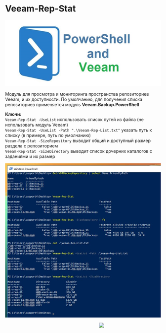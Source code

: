 # Veeam-Rep-Stat

![Image alt](https://github.com/Lifailon/Veeam-Job-Stat/blob/rsa/Screen/Logo.jpg)

Модуль для просмотра и мониторинга пространства репозиториев Veeam, и их доступности. По умолчанию, для получения списка репозиториев применяется модуль **Veeam.Backup.PowerShell**

**Ключи:** \
`Veeam-Rep-Stat -UseList` использовать список путей из файла (не использовать модуль Veeam) \
`Veeam-Rep-Stat -UseList -Path ".\Veeam-Rep-List.txt"` указать путь к списку (в примере, путь по умолчанию) \
`Veeam-Rep-Stat -SizeRepository` выводит общий и доступный размер раздела с репозиторием \
`Veeam-Rep-Stat -SizeDirectory` выводит список дочерних каталогов с заданиями и их размер

![Image alt](https://github.com/Lifailon/Veeam-Rep-Stat/blob/rsa/Screen/Example-1.0.jpg)

<img align="right" width="200" src="https://github.com/Lifailon/RSA/blob/rsa/Image/Logo/Telegram-Button.ico" />
